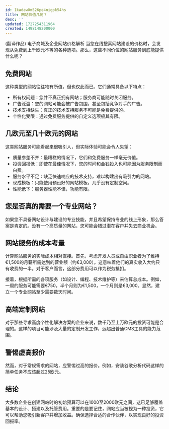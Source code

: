 ```yaml
---
id: 1kadaw0m526pe4nigpk54hs
title: 网站价值几何？
desc: ''
updated: 1727254311964
created: 1498148200000
---
```

(翻译作品)
电子商城及企业网站价格解析
当您在线搜索网站建设的价格时，会发现从免费到上千欧元不等的各种选项。那么，这些不同价位的网站服务到底能提供什么呢？

## 免费网站
这种类型的网站往往物有所值，但也仅此而已。它们通常具备以下特点：

- 所有权问题：您并不真正拥有网站；服务商可能随时关闭服务。
- 广告泛滥：您的网站可能会被广告包围，甚至包括竞争对手的广告。
- 技术支持缺失：真正的技术支持服务不可能是免费提供的。
- 个性化受限：通过免费服务提供的自定义选项极其有限。

## 几欧元至几十欧元的网站
这类网站服务可能看起来很吸引人，但实际体验可能会令人失望：

- 质量参差不齐：最糟糕的情况下，它们和免费服务一样毫无价值。
- 投资回报低：即使在最佳情况下，您的时间和金钱投入也可能因为服务限制而白费。
- 服务水平不足：缺乏快速响应的技术支持，难以构建出有吸引力的网站。
- 现成模板：只能使用预设好的网站模板，几乎没有定制空间。
- 性能低下：服务器性能不佳，功能有限。

## 您是否真的需要一个专业网站？
如果您不具备网站设计与建设的专业技能，并且希望保持专业的线上形象，那么答案是肯定的。没有一个高质量的网站，您可能会错过潜在客户并失去商业机会。

## 网站服务的成本考量
计算网站服务的实际成本相对直接。首先，考虑开发人员或自由职业者为了维持€1,500的月薪所需达到的营业额（约€3,000）。这意味着他们的真实收入大约只有收费的一半。对于客户而言，这部分费用可以作为税务抵扣。

接着，根据所需的各项服务（如设计、编程、技术维护等）来估算总成本。例如，一周的服务可能需要€750，半个月则为€1,500，一个月则是€3,000。显然，建立一个专业网站至少需要数天时间。

## 高端定制网站
对于那些寻求高度个性化解决方案的企业来说，数千乃至上万欧元的投资可能是合理的。这样的项目可能涉及大量的定制开发工作，远超出普通CMS工具的能力范围。

## 警惕虚高报价
然而，对于常规需求的网站，应警惕过高的报价。例如，安装谷歌分析代码这样的简单任务不应该超过25欧元。

## 结论
大多数企业在创建网站时的初始预算可以在1000至2000欧元之间，这已足够覆盖基本的设计、搭建以及托管费用。重要的是要记住，网站应当被视为一种投资，它可以帮助您吸引新客户并增加收益。确保选择合适的合作伙伴，以实现良好的投资回报率。